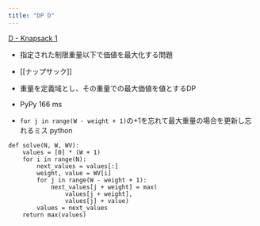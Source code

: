 ```yaml
---
title: "DP D"
---
```


[D - Knapsack 1](https://atcoder.jp/contests/dp/tasks/dp_d)
- 指定された制限重量以下で価値を最大化する問題
- [[ナップサック]]
- 重量を定義域とし、その重量での最大価値を値とするDP

- PyPy 166 ms
- `for j in range(W - weight + 1)`の+1を忘れて最大重量の場合を更新し忘れるミス
python

```
def solve(N, W, WV):
    values = [0] * (W + 1)
    for i in range(N):
        next_values = values[:]
        weight, value = WV[i]
        for j in range(W - weight + 1):
            next_values[j + weight] = max(
                values[j + weight],
                values[j] + value)
        values = next_values
    return max(values)
```

